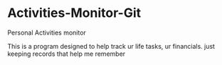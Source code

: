# Activities-Monitor-Git
Personal Activities monitor

This is a program designed to help track ur life tasks, ur financials. just keeping records that help me remember
